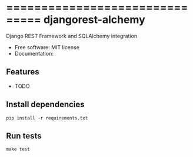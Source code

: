 ===============================
djangorest-alchemy
===============================

Django REST Framework and SQLAlchemy integration

* Free software: MIT license
* Documentation: <TBD>

Features
--------

* TODO

Install dependencies
--------------------
```
pip install -r requirements.txt
```

Run tests
---------
```
make test
```



